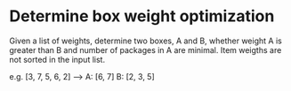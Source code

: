 # Determine box weight optimization

Given a list of weights, determine two boxes, A and B, whether weight A is greater than B and number of packages in A are minimal. Item weigths are not sorted in the input list.

e.g. [3, 7, 5, 6, 2] --> A: [6, 7] B: [2, 3, 5]